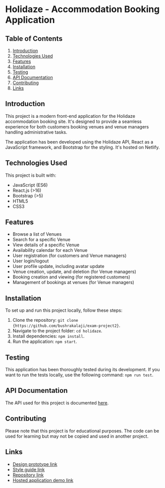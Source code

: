 # Holidaze -  Accommodation Booking Application

## Table of Contents

1. [Introduction](#introduction)
2. [Technologies Used](#technologies-used)
3. [Features](#features)
4. [Installation](#installation)
5. [Testing](#testing)
6. [API Documentation](#api-documentation)
7. [Contributing](#contributing)
8. [Links](#links)

## Introduction

This project is a modern front-end application for the Holidaze accommodation booking site. It's designed to provide a seamless experience for both customers booking venues and venue managers handling administrative tasks.

The application has been developed using the Holidaze API, React as a JavaScript framework, and Bootstrap for the styling. It's hosted on Netlify.

## Technologies Used
This project is built with:

- JavaScript (ES6)
- React.js (>16)
- Bootstrap (>5)
- HTML5
- CSS3

## Features

- Browse a list of Venues
- Search for a specific Venue
- View details of a specific Venue
- Availability calendar for each Venue
- User registration (for customers and Venue managers)
- User login/logout
- User profile update, including avatar update
- Venue creation, update, and deletion (for Venue managers)
- Booking creation and viewing (for registered customers)
- Management of bookings at venues (for Venue managers)

## Installation

To set up and run this project locally, follow these steps:

1. Clone the repository: `git clone {https://github.com/bushrakalaji/exam-project2}`.
2. Navigate to the project folder: `cd holidaze`.
3. Install dependencies: `npm install`.
4. Run the application: `npm start`.

## Testing

This application has been thoroughly tested during its development. If you want to run the tests locally, use the following command: `npm run test`.


## API Documentation

The API used for this project is documented [here](https://docs.noroff.dev/holidaze/venues).


## Contributing
Please note that this project is for educational purposes. The code can be used for learning but may not be copied and used in another project.

## Links

- [Design prototype link](https://xd.adobe.com/view/cf6e0aec-e4fa-4dfb-b85f-992a7df74cee-9a3d/)
- [Style guide link](https://xd.adobe.com/view/cf6e0aec-e4fa-4dfb-b85f-992a7df74cee-9a3d/)
- [Repository link](https://github.com/bushrakalaji/exam-project2)
- [Hosted application demo link](https://holidazea.netlify.app/)
